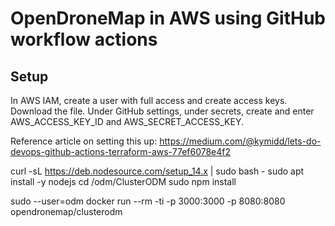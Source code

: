 # OpenDroneMap in AWS using GitHub workflow actions

## Setup

In AWS IAM, create a user with full access and create access keys. Download the file. Under GitHub settings, under secrets, create and enter AWS_ACCESS_KEY_ID and AWS_SECRET_ACCESS_KEY.

Reference article on setting this up: https://medium.com/@kymidd/lets-do-devops-github-actions-terraform-aws-77ef6078e4f2


curl -sL https://deb.nodesource.com/setup_14.x | sudo bash -
sudo apt install -y nodejs
cd /odm/ClusterODM
sudo npm install



sudo --user=odm docker run --rm -ti -p 3000:3000 -p 8080:8080 opendronemap/clusterodm
